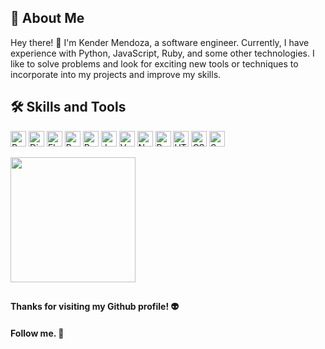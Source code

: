## 🚀 About Me

Hey there! 👋 I'm Kender Mendoza, a software engineer. Currently, I have experience with Python, JavaScript, Ruby, and some other technologies. I like to solve problems and look for exciting new tools or techniques to incorporate into my projects and improve my skills.

## 🛠 Skills and Tools

<p> 
    <img alt="Python" src="https://img.shields.io/badge/-Python-blue?style=flat-square&logo=python&logoColor=white" height="25" width="auto" />
    <img alt="Django" src="https://img.shields.io/badge/-Django-green?style=flat-square&logo=django&logoColor=white" height="25" width="auto" />
    <img alt="Flask" src="https://img.shields.io/badge/-Flask-black?style=flat-square&logo=flask&logoColor=white" height="25" width="auto" />
    <img alt="Ruby" src="https://img.shields.io/badge/-Ruby-maroon?style=flat-square&logo=ruby&logoColor=white" height="25" width="auto" />
    <img alt="Ruby on Rails" src="https://img.shields.io/badge/-Ruby_on_Rails-red?style=flat-square&logo=ruby-on-rails&logoColor=white" height="25" width="auto" /> 
    <img alt="JavaScript" src="https://img.shields.io/badge/-JavaScript-yellow?style=flat-square&logo=javascript&logoColor=white" height="25" width="auto" />
    <img alt="Vue.js" src="https://img.shields.io/badge/-Vue.js-4FC08D?style=flat-square&logo=vue.js&logoColor=white" height="25" width="auto" />
    <img alt="Node.js" src="https://img.shields.io/badge/-Node.js-green?style=flat-square&logo=node.js&logoColor=white" height="25" width="auto" /> 
    <img alt="PostgreSQL" src="https://img.shields.io/badge/-PostgreSQL-blue?style=flat-square&logo=postgresql&logoColor=white" height="25" width="auto" />
    <img alt="HTML" src="https://img.shields.io/badge/-HTML-orange?style=flat-square&logo=html5&logoColor=white" height="25" width="auto" />
    <img alt="CSS" src="https://img.shields.io/badge/-CSS-blue?style=flat-square&logo=css3&logoColor=white" height="25" width="auto" />
    <img alt="Sass" src="https://img.shields.io/badge/-Sass-pink?style=flat-square&logo=sass&logoColor=white" height="25" width="auto" />
</p>

<img src='https://i.pinimg.com/originals/74/34/67/7434678df2212e5b7aeedf5c35c36c0d.gif' width='200'>
<!--img alt="Top Langs" src="https://github-readme-stats.vercel.app/api/top-langs/?username=Kender-Mendoza&hide_progress=false" /--> 

## 

#### Thanks for visiting my Github profile! 👽 
#### Follow me. 👾
